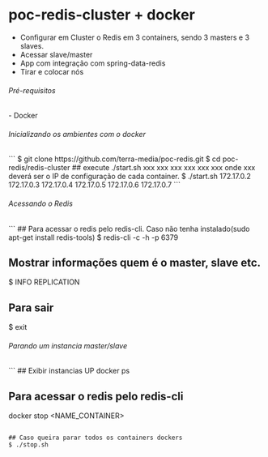 # poc-redis-cluster + docker

- Configurar em Cluster o Redis em 3 containers, sendo 3 masters e 3 slaves.
- Acessar slave/master
- App com integração com spring-data-redis
- Tirar e colocar nós

<h6>Pré-requisitos </h6>
- Docker


<h6>Inicializando os ambientes com o docker </h6>
```
  $ git clone https://github.com/terra-media/poc-redis.git
  $ cd poc-redis/redis-cluster
  ## execute ./start.sh xxx xxx xxx xxx xxx xxx onde xxx deverá ser o IP de configuração de cada container. 
  $ ./start.sh 172.17.0.2 172.17.0.3 172.17.0.4 172.17.0.5 172.17.0.6 172.17.0.7
```  


<h6>Acessando o Redis </h6>
```
## Para acessar o redis pelo redis-cli. Caso não tenha instalado(sudo apt-get install redis-tools)
$ redis-cli -c -h <IP_CONTAINER> -p 6379

## Mostrar informações quem é o master, slave etc.
$ INFO REPLICATION

## Para sair
$ exit


<h6>Parando um instancia master/slave </h6>
```
## Exibir instancias UP
docker ps

## Para acessar o redis pelo redis-cli
docker stop <NAME_CONTAINER>

``` 

## Caso queira parar todos os containers dockers
$ ./stop.sh
